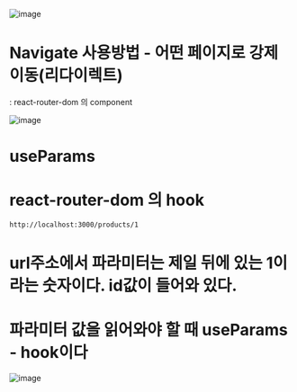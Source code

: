 

![image](https://github.com/sonahyeonn/react/assets/147791395/78f03c31-a641-437e-8d16-26bf4f21e379)

# Navigate 사용방법 - 어떤 페이지로 강제 이동(리다이렉트)
: react-router-dom 의 component

![image](https://github.com/sonahyeonn/react/assets/147791395/944a0196-3388-4a2e-ba85-d37474a42285)


# useParams
# react-router-dom 의 hook

```
http://localhost:3000/products/1
```

# url주소에서 파라미터는 제일 뒤에 있는 1이라는 숫자이다. id값이 들어와 있다.
# 파라미터 값을 읽어와야 할 때 useParams - hook이다

![image](https://github.com/sonahyeonn/react/assets/147791395/dc8497b2-42c4-4634-a89e-bf66b3a6a1ad)

